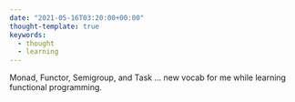 ```yaml
---
date: "2021-05-16T03:20:00+00:00"
thought-template: true
keywords:
  - thought
  - learning
---
```


Monad, Functor, Semigroup, and Task ... new vocab for me while learning
functional programming.
